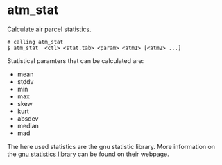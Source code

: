 # atm_stat

Calculate air parcel statistics.

```
# calling atm_stat
$ atm_stat  <ctl> <stat.tab> <param> <atm1> [<atm2> ...]
````

Statistical paramters that can be calculated are:

* mean
* stddv
* min
* max
* skew
* kurt
* absdev
* median
* mad

The here used statistics are the gnu statistic library. More information on the [gnu statistics library](https://www.gnu.org/software/gsl/doc/html/statistics.html) can be found 
on their webpage. 
